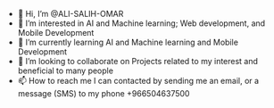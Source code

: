 - 👋 Hi, I’m @ALI-SALIH-OMAR
- 👀 I’m interested in AI and Machine learning; Web development, and Mobile Development
- 🌱 I’m currently learning AI and Machine learning and Mobile Development
- 💞️ I’m looking to collaborate on Projects related to my interest and beneficial to many people 
- 📫 How to reach me I can contacted by sending me an email, or a message (SMS) to my phone +966504637500

<!---
ALI-SALIH-OMAR/ALI-SALIH-OMAR is a ✨ special ✨ repository because its `README.md` (this file) appears on your GitHub profile.
You can click the Preview link to take a look at your changes.
--->
